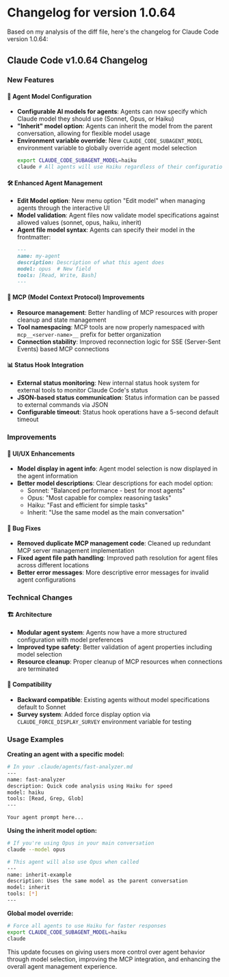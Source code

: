 # Changelog for version 1.0.64

Based on my analysis of the diff file, here's the changelog for Claude Code version 1.0.64:

## Claude Code v1.0.64 Changelog

### New Features

#### 🎯 Agent Model Configuration
- **Configurable AI models for agents**: Agents can now specify which Claude model they should use (Sonnet, Opus, or Haiku)
- **"Inherit" model option**: Agents can inherit the model from the parent conversation, allowing for flexible model usage
- **Environment variable override**: New `CLAUDE_CODE_SUBAGENT_MODEL` environment variable to globally override agent model selection
  ```bash
  export CLAUDE_CODE_SUBAGENT_MODEL=haiku
  claude # All agents will use Haiku regardless of their configuration
  ```

#### 🛠️ Enhanced Agent Management
- **Edit Model option**: New menu option "Edit model" when managing agents through the interactive UI
- **Model validation**: Agent files now validate model specifications against allowed values (sonnet, opus, haiku, inherit)
- **Agent file model syntax**: Agents can specify their model in the frontmatter:
  ```markdown
  ---
  name: my-agent
  description: Description of what this agent does
  model: opus  # New field
  tools: [Read, Write, Bash]
  ---
  ```

#### 🔧 MCP (Model Context Protocol) Improvements
- **Resource management**: Better handling of MCP resources with proper cleanup and state management
- **Tool namespacing**: MCP tools are now properly namespaced with `mcp__<server-name>__` prefix for better organization
- **Connection stability**: Improved reconnection logic for SSE (Server-Sent Events) based MCP connections

#### 📊 Status Hook Integration
- **External status monitoring**: New internal status hook system for external tools to monitor Claude Code's status
- **JSON-based status communication**: Status information can be passed to external commands via JSON
- **Configurable timeout**: Status hook operations have a 5-second default timeout

### Improvements

#### 🎨 UI/UX Enhancements
- **Model display in agent info**: Agent model selection is now displayed in the agent information
- **Better model descriptions**: Clear descriptions for each model option:
  - Sonnet: "Balanced performance - best for most agents"
  - Opus: "Most capable for complex reasoning tasks"
  - Haiku: "Fast and efficient for simple tasks"
  - Inherit: "Use the same model as the main conversation"

#### 🐛 Bug Fixes
- **Removed duplicate MCP management code**: Cleaned up redundant MCP server management implementation
- **Fixed agent file path handling**: Improved path resolution for agent files across different locations
- **Better error messages**: More descriptive error messages for invalid agent configurations

### Technical Changes

#### 🏗️ Architecture
- **Modular agent system**: Agents now have a more structured configuration with model preferences
- **Improved type safety**: Better validation of agent properties including model selection
- **Resource cleanup**: Proper cleanup of MCP resources when connections are terminated

#### 🔄 Compatibility
- **Backward compatible**: Existing agents without model specifications default to Sonnet
- **Survey system**: Added force display option via `CLAUDE_FORCE_DISPLAY_SURVEY` environment variable for testing

### Usage Examples

**Creating an agent with a specific model:**
```bash
# In your .claude/agents/fast-analyzer.md
---
name: fast-analyzer
description: Quick code analysis using Haiku for speed
model: haiku
tools: [Read, Grep, Glob]
---

Your agent prompt here...
```

**Using the inherit model option:**
```bash
# If you're using Opus in your main conversation
claude --model opus

# This agent will also use Opus when called
---
name: inherit-example
description: Uses the same model as the parent conversation
model: inherit
tools: [*]
---
```

**Global model override:**
```bash
# Force all agents to use Haiku for faster responses
export CLAUDE_CODE_SUBAGENT_MODEL=haiku
claude
```

This update focuses on giving users more control over agent behavior through model selection, improving the MCP integration, and enhancing the overall agent management experience.
